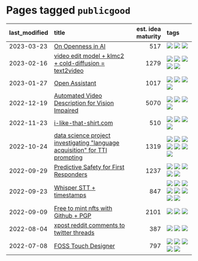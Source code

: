 # Pages tagged `publicgood`

|last_modified|title|est. idea maturity|tags
|:---|:---|---:|:---|
|2023-03-23|[On Openness in AI](../on_openness_in_ai.md)|517|[![](https://img.shields.io/badge/tag-alignment-abf295)](../tags/alignment.md) [![](https://img.shields.io/badge/tag-publication-29349d)](../tags/publication.md) [![](https://img.shields.io/badge/tag-publicgood-deeba9)](../tags/publicgood.md)|
|2023-02-16|[video edit model + klmc2 + cold-diffusion = text2video](../video-edit-model-over-init-video.md)|1279|[![](https://img.shields.io/badge/tag-animation-e839f4)](../tags/animation.md) [![](https://img.shields.io/badge/tag-meta-d2ea1b)](../tags/meta.md) [![](https://img.shields.io/badge/tag-publicgood-deeba9)](../tags/publicgood.md) [![](https://img.shields.io/badge/tag-stability-d46ff4)](../tags/stability.md) [![](https://img.shields.io/badge/tag-tooling-b08442)](../tags/tooling.md)|
|2023-01-27|[Open Assistant](../open-assistant.md)|1017|[![](https://img.shields.io/badge/tag-accessibility-0e5ec)](../tags/accessibility.md) [![](https://img.shields.io/badge/tag-publicgood-deeba9)](../tags/publicgood.md) [![](https://img.shields.io/badge/tag-stability-d46ff4)](../tags/stability.md) [![](https://img.shields.io/badge/tag-wip-4072a1)](../tags/wip.md)|
|2022-12-19|[Automated Video Description for Vision Impaired](../automated-video-description.md)|5070|[![](https://img.shields.io/badge/tag-accessibility-0e5ec)](../tags/accessibility.md) [![](https://img.shields.io/badge/tag-dataset-95bed6)](../tags/dataset.md) [![](https://img.shields.io/badge/tag-foundation-8e95e2)](../tags/foundation.md) [![](https://img.shields.io/badge/tag-publicgood-deeba9)](../tags/publicgood.md)|
|2022-11-23|[i-like-that-shirt.com](../ilikethatshirt.com.md)|510|[![](https://img.shields.io/badge/tag-accessibility-0e5ec)](../tags/accessibility.md) [![](https://img.shields.io/badge/tag-completed-3f3dc3)](../tags/completed.md) [![](https://img.shields.io/badge/tag-publicgood-deeba9)](../tags/publicgood.md) [![](https://img.shields.io/badge/tag-tooling-b08442)](../tags/tooling.md)|
|2022-10-24|[data science project investigating "language acquisition" for TTI prompting](../tti_language_aqcuisition.md)|1319|[![](https://img.shields.io/badge/tag-alignment-abf295)](../tags/alignment.md) [![](https://img.shields.io/badge/tag-dataset-95bed6)](../tags/dataset.md) [![](https://img.shields.io/badge/tag-experimental-77485f)](../tags/experimental.md) [![](https://img.shields.io/badge/tag-prompting-98b52b)](../tags/prompting.md) [![](https://img.shields.io/badge/tag-publication-29349d)](../tags/publication.md) [![](https://img.shields.io/badge/tag-publicgood-deeba9)](../tags/publicgood.md) [![](https://img.shields.io/badge/tag-stability-d46ff4)](../tags/stability.md)|
|2022-09-29|[Predictive Safety for First Responders](../safety-officer.md)|1237|[![](https://img.shields.io/badge/tag-completed-3f3dc3)](../tags/completed.md) [![](https://img.shields.io/badge/tag-dataset-95bed6)](../tags/dataset.md) [![](https://img.shields.io/badge/tag-publication-29349d)](../tags/publication.md) [![](https://img.shields.io/badge/tag-publicgood-deeba9)](../tags/publicgood.md) [![](https://img.shields.io/badge/tag-wip-4072a1)](../tags/wip.md)|
|2022-09-23|[Whisper STT + timestamps](../whisper-stt-plus-timestamps.md)|847|[![](https://img.shields.io/badge/tag-colab-faa2fc)](../tags/colab.md) [![](https://img.shields.io/badge/tag-dataset-95bed6)](../tags/dataset.md) [![](https://img.shields.io/badge/tag-experimental-77485f)](../tags/experimental.md) [![](https://img.shields.io/badge/tag-meta-d2ea1b)](../tags/meta.md) [![](https://img.shields.io/badge/tag-prompting-98b52b)](../tags/prompting.md) [![](https://img.shields.io/badge/tag-publicgood-deeba9)](../tags/publicgood.md) [![](https://img.shields.io/badge/tag-stability-d46ff4)](../tags/stability.md) [![](https://img.shields.io/badge/tag-tooling-b08442)](../tags/tooling.md)|
|2022-09-09|[Free to mint nfts with Github + PGP](../free-to-mint-nfts_git_plus_pgp.md)|2101|[![](https://img.shields.io/badge/tag-publicgood-deeba9)](../tags/publicgood.md) [![](https://img.shields.io/badge/tag-tooling-b08442)](../tags/tooling.md) [![](https://img.shields.io/badge/tag-wip-4072a1)](../tags/wip.md)|
|2022-08-04|[xpost reddit comments to twitter threads](../reddit2twitter.md)|387|[![](https://img.shields.io/badge/tag-experimental-77485f)](../tags/experimental.md) [![](https://img.shields.io/badge/tag-publicgood-deeba9)](../tags/publicgood.md) [![](https://img.shields.io/badge/tag-tooling-b08442)](../tags/tooling.md)|
|2022-07-08|[FOSS Touch Designer](../FOSS_touch_designer.md)|797|[![](https://img.shields.io/badge/tag-alignment-abf295)](../tags/alignment.md) [![](https://img.shields.io/badge/tag-animation-e839f4)](../tags/animation.md) [![](https://img.shields.io/badge/tag-publicgood-deeba9)](../tags/publicgood.md) [![](https://img.shields.io/badge/tag-tooling-b08442)](../tags/tooling.md) [![](https://img.shields.io/badge/tag-wip-4072a1)](../tags/wip.md)|